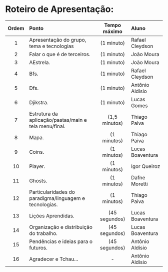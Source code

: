 # Roteiro de Apresentação:

|Ordem|Ponto|Tempo máximo|Aluno|
|:-:|:-|:-:|:-|
| 1  | Apresentação do grupo, tema e tecnologias | (1 minuto) | Rafael Cleydson | 
| 2  | Falar o que é de terceiros. | (1 minuto) | João Moura|
| 3  | AEstrela. | (1 minuto) | João Moura |
| 4  | Bfs. | (1 minuto) | Rafael Cleydson |
| 5  | Dfs. | (1 minuto) | Antônio Aldísio |
| 6  | Djikstra. | (1 minuto) | Lucas Gomes |
| 7  | Estrutura da aplicação/pastas/main e tela menu/final. | (1,5 minutos) | Thiago Paiva |
| 8  | Mapa. | (1 minutos) | Thiago Paiva |
| 9  | Coins. | (1 minutos) | Lucas Boaventura |
| 10 | Player. | (1 minutos) | Igor Queiroz |
| 11 | Ghosts. | (1 minutos) | Dafne Moretti |
| 12 | Particularidades do paradigma/linguagem e tecnologias. | (1 minutos) | Thiago Paiva |
| 13 | Lições Aprendidas. | (45 segundos) | Lucas Boaventura |
| 14 | Organização e distribuição do trabalho. | (45 segundos) | Lucas Boaventura |
| 15 | Pendências e ideias para o futuros. | (45 segundos) | Antônio Aldísio |
| 16 | Agradecer e Tchau... | - | Antônio Aldísio |
